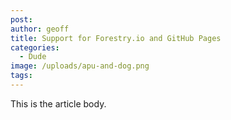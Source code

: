 ```yaml
---
post:
author: geoff
title: Support for Forestry.io and GitHub Pages
categories:
  - Dude
image: /uploads/apu-and-dog.png
tags:
---
```


This is the article body.
